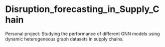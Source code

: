 # Disruption_forecasting_in_Supply_Chain
Personal project: Studying the performance of different GNN models using dynamic heterogeneous graph datasets in supply chains.
